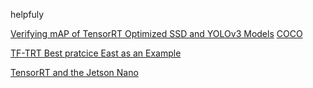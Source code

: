 helpfuly

[Verifying mAP of TensorRT Optimized SSD and YOLOv3 Models](https://jkjung-avt.github.io/trt-detection-map/)
[COCO](https://cocodataset.org/#detection-eval)

[TF-TRT Best pratcice East as an Example](https://on-demand.gputechconf.com/gtc-cn/2019/pdf/CN9456/presentation.pdf)

[TensorRT and the Jetson Nano](https://rahulrav.com/blog/tensorrt_nano.html)